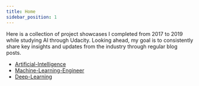 ```yaml
---
title: Home
sidebar_position: 1
---
```


Here is a collection of project showcases I completed from 2017 to 2019 while studying AI through Udacity. Looking ahead, my goal is to consistently share key insights and updates from the industry through regular blog posts.

- [Artificial-Intelligence](https://github.com/saitaiky/Artificial-Intelligence-Nanodegree)
- [Machine-Learning-Engineer](https://github.com/saitaiky/Udacity-Machine-Learning-Engineer-Nanodegree)
- [Deep-Learning](https://github.com/saitaiky/Deep-Learning-Nanodegree)
